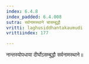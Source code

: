 ```yaml
---
index: 6.4.8
index_padded: 6.4.008
sutra: सर्वनामस्थाने चासम्बुद्धौ
vritti: laghusiddhantakaumudi
vrittiindex: 177

---
```

नान्तस्योपधाया दीर्घोऽसम्बुद्धौ सर्वनामस्थाने॥